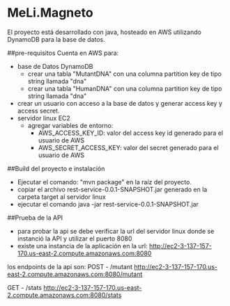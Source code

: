 # MeLi.Magneto

El proyecto está desarrollado con java, hosteado en AWS utilizando DynamoDB para la base de datos.

##pre-requisitos
Cuenta en AWS para:
- base de Datos DynamoDB
  - crear una tabla "MutantDNA" con una columna partition key de tipo string llamada "dna"
  - crear una tabla "HumanDNA" con una columna partition key de tipo string llamada "dna"
- crear un usuario con acceso a la base de datos y generar access key y access secret.
- servidor linux EC2
  - agregar variables de entorno:
    - AWS_ACCESS_KEY_ID: valor del access key id generado para el usuario de AWS
    - AWS_SECRET_ACCESS_KEY: valor del secret generado para el usuario de AWS

##Build del proyecto e instalación
- Ejecutar el comando: "mvn package" en la raíz del proyecto.
- copiar el archivo rest-service-0.0.1-SNAPSHOT.jar generado en la carpeta target al servidor linux
- ejecutar el comando java -jar rest-service-0.0.1-SNAPSHOT.jar


##Prueba de la API
- para probar la api se debe verificar la url del servidor linux donde se instanció la API y utilizar el puerto 8080
- existe una instancia de la aplicación en la url: http://ec2-3-137-157-170.us-east-2.compute.amazonaws.com:8080

los endpoints de la api son:
POST - /mutant
http://ec2-3-137-157-170.us-east-2.compute.amazonaws.com:8080/mutant

GET - /stats
http://ec2-3-137-157-170.us-east-2.compute.amazonaws.com:8080/stats
